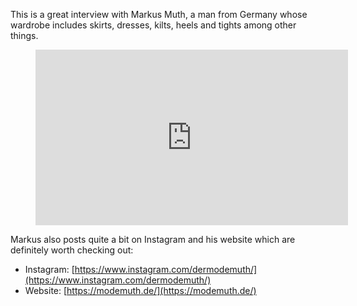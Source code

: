 This is a great interview with Markus Muth, a man from Germany whose wardrobe includes skirts, dresses, kilts, heels and tights among other things.

<figure><div class="wp-block-embed__wrapper"><iframe loading="lazy" title="BY SONI PANDA X | SHARING YOUR JOURNEYS: MR MARKUS 🙋🏼‍♂️" width="500" height="281" src="https://www.youtube.com/embed/NeNFtiP8lLo?feature=oembed" frameborder="0" allow="accelerometer; autoplay; clipboard-write; encrypted-media; gyroscope; picture-in-picture; web-share" referrerpolicy="strict-origin-when-cross-origin" allowfullscreen=""></iframe></div></figure>

Markus also posts quite a bit on Instagram and his website which are definitely worth checking out:

-   Instagram: [https://www.instagram.com/dermodemuth/](https://www.instagram.com/dermodemuth/)
-   Website: [https://modemuth.de/](https://modemuth.de/)